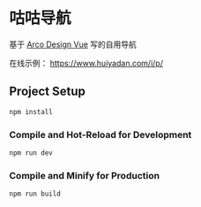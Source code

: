 # 咕咕导航

基于 [Arco Design Vue](https://arco.design/vue/component/icon) 写的自用导航

在线示例： https://www.huiyadan.com/i/p/

## Project Setup

```sh
npm install
```

### Compile and Hot-Reload for Development

```sh
npm run dev
```

### Compile and Minify for Production

```sh
npm run build
```
